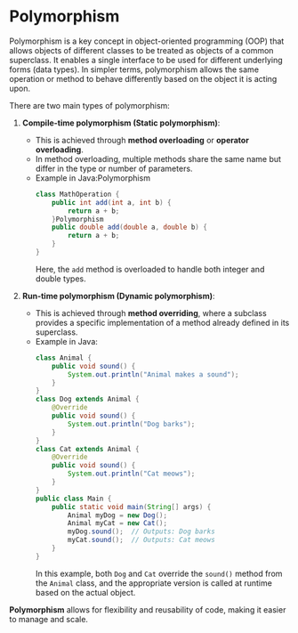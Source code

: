 # Polymorphism

Polymorphism is a key concept in object-oriented programming (OOP) that allows objects of different classes to be
treated as objects of a common superclass. It enables a single interface to be used for different underlying forms (data
types). In simpler terms, polymorphism allows the same operation or method to behave differently based on the object it
is acting upon.

There are two main types of polymorphism:

1. **Compile-time polymorphism (Static polymorphism)**:
    - This is achieved through **method overloading** or **operator overloading**.
    - In method overloading, multiple methods share the same name but differ in the type or number of parameters.
    - Example in Java:Polymorphism
      ```java
      class MathOperation {
          public int add(int a, int b) {
              return a + b;
          }Polymorphism
          public double add(double a, double b) {
              return a + b;
          }
      }
      ```
      Here, the `add` method is overloaded to handle both integer and double types.

2. **Run-time polymorphism (Dynamic polymorphism)**:
    - This is achieved through **method overriding**, where a subclass provides a specific implementation of a method
      already defined in its superclass.
    - Example in Java:
      ```java
      class Animal {
          public void sound() {
              System.out.println("Animal makes a sound");
          }
      }
      class Dog extends Animal {
          @Override
          public void sound() {
              System.out.println("Dog barks");
          }
      }
      class Cat extends Animal {
          @Override
          public void sound() {
              System.out.println("Cat meows");
          }
      }
      public class Main {
          public static void main(String[] args) {
              Animal myDog = new Dog();
              Animal myCat = new Cat();
              myDog.sound();  // Outputs: Dog barks
              myCat.sound();  // Outputs: Cat meows
          }
      }
      ```
      In this example, both `Dog` and `Cat` override the `sound()` method from the `Animal` class, and the appropriate
      version is called at runtime based on the actual object.

**Polymorphism** allows for flexibility and reusability of code, making it easier to manage and scale.
